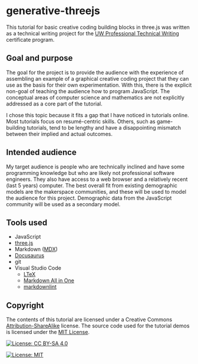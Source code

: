 # generative-threejs

This tutorial for basic creative coding building blocks in three.js was written as a technical writing project for the [UW Professional Technical Writing](https://www.pce.uw.edu/certificates/professional-technical-writing) certificate program.

## Goal and purpose

The goal for the project is to provide the audience with the experience of assembling an example of a graphical creative coding project that they can use as the basis for their own experimentation. With this, there is the explicit non-goal of teaching the audience how to program JavaScript. The conceptual areas of computer science and mathematics are not explicitly addressed as a core part of the tutorial.

I chose this topic because it fits a gap that I have noticed in tutorials online. Most tutorials focus on resumé-centric skills. Others, such as game-building tutorials, tend to be lengthy and have a disappointing mismatch between their implied and actual outcomes.

## Intended audience

My target audience is people who are technically inclined and have some programming knowledge but who are likely not professional software engineers. They also have access to a web browser and a relatively recent (last 5 years) computer. The best overall fit from existing demographic models are the makerspace communities, and these will be used to model the audience for this project. Demographic data from the JavaScript community will be used as a secondary model.

## Tools used

* JavaScript
* [three.js](https://threejs.org)
* Markdown ([MDX](https://mdxjs.com))
* [Docusaurus](https://docusaurus.io)
* git
* Visual Studio Code
  * [LTeX](https://marketplace.visualstudio.com/items?itemName=valentjn.vscode-ltex)
  * [Markdown All in One](https://marketplace.visualstudio.com/items?itemName=yzhang.markdown-all-in-one)
  * [markdownlint](https://marketplace.visualstudio.com/items?itemName=DavidAnson.vscode-markdownlint)

## Copyright

The contents of this tutorial are licensed under a Creative Commons
[Attribution-ShareAlike](https://creativecommons.org/licenses/by-sa/4.0/)
license. The source code used for the tutorial demos is licensed under the
[MIT License](https://opensource.org/licenses/MIT).

[![License: CC BY-SA 4.0](https://img.shields.io/badge/License-CC_BY--SA_4.0-lightgrey.svg)](https://creativecommons.org/licenses/by-sa/4.0/)

[![License: MIT](https://img.shields.io/badge/License-MIT-yellow.svg)](https://opensource.org/licenses/MIT)

